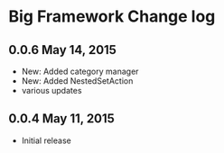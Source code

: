 Big Framework Change log
========================

0.0.6 May 14, 2015
-------------------------

- New: Added category manager
- New: Added NestedSetAction
- various updates


0.0.4 May 11, 2015
-------------------------

- Initial release